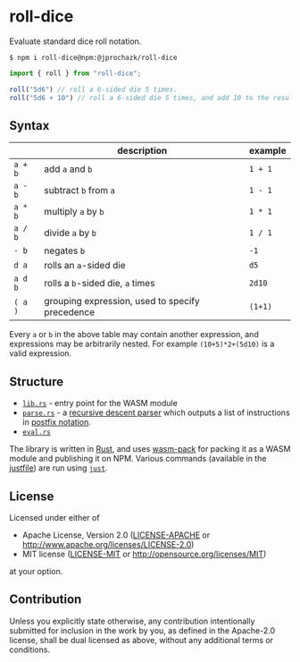 # roll-dice

Evaluate standard dice roll notation.

```
$ npm i roll-dice@npm:@jprochazk/roll-dice
```

```js
import { roll } from "roll-dice";

roll("5d6") // roll a 6-sided die 5 times.
roll("5d6 + 10") // roll a 6-sided die 5 times, and add 10 to the result.
```

## Syntax

|         | description                                     | example |
|---------|-------------------------------------------------|---------|
| `a + b` | add `a` and `b`                                 | `1 + 1` |
| `a - b` | subtract `b` from `a`                           | `1 - 1` |
| `a * b` | multiply `a` by `b`                             | `1 * 1` |
| `a / b` | divide `a` by `b`                               | `1 / 1` |
| `- b`   | negates `b`                                     | `-1`    |
| `d a`   | rolls an `a`-sided die                          | `d5`    |
| `a d b` | rolls a `b`-sided die, `a` times                | `2d10`  |
| `( a )` | grouping expression, used to specify precedence | `(1+1)` |

Every `a` or `b` in the above table may contain another expression, and expressions may be arbitrarily nested. For example `(10+5)*2+(5d10)` is a valid expression.

## Structure

- [`lib.rs`](./src/lib.rs) - entry point for the WASM module
- [`parse.rs`](./src/parse.rs) - a [recursive descent parser](https://en.wikipedia.org/wiki/Recursive_descent_parser) which outputs a list of instructions in [postfix notation](https://en.wikipedia.org/wiki/Reverse_Polish_notation).
- [`eval.rs`](./src/eval.rs)

The library is written in [Rust](https://www.rust-lang.org/), and uses [wasm-pack](https://github.com/rustwasm/wasm-pack) for packing it as a WASM module and publishing it on NPM. Various commands (available in the [justfile](./justfile)) are run using [`just`](https://github.com/casey/just).

## License

Licensed under either of

- Apache License, Version 2.0
  ([LICENSE-APACHE](LICENSE-APACHE) or http://www.apache.org/licenses/LICENSE-2.0)
- MIT license
  ([LICENSE-MIT](LICENSE-MIT) or http://opensource.org/licenses/MIT)

at your option.

## Contribution

Unless you explicitly state otherwise, any contribution intentionally submitted
for inclusion in the work by you, as defined in the Apache-2.0 license, shall be
dual licensed as above, without any additional terms or conditions.

